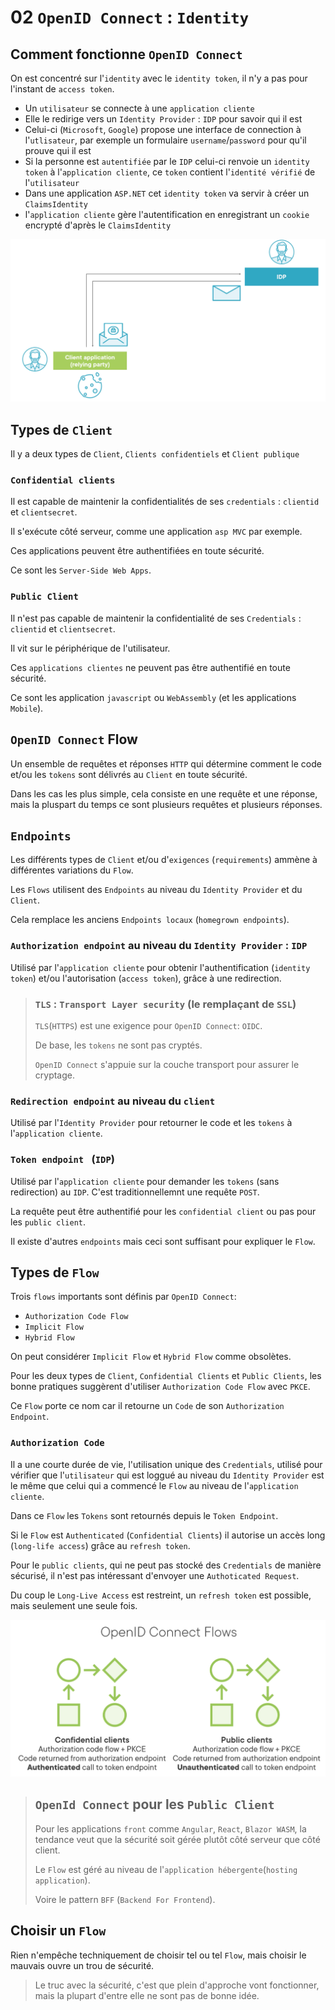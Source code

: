 # 02 `OpenID Connect` : `Identity`



## Comment fonctionne `OpenID Connect`

On est concentré sur l'`identity` avec le `identity token`, il n'y a pas pour l'instant de `access token`.

- Un `utilisateur` se connecte à une `application cliente`
- Elle le redirige vers un `Identity Provider` : `IDP` pour savoir qui il est
- Celui-ci (`Microsoft`, `Google`) propose une interface de connection à l'`utlisateur`, par exemple un formulaire `username`/`password` pour qu'il prouve qui il est
- Si la personne est `autentifiée` par le `IDP` celui-ci renvoie un `identity token` à l'`application cliente`, ce `token` contient l'`identité vérifié` de l'`utilisateur`
- Dans une application `ASP.NET` cet `identity token` va servir à créer un `ClaimsIdentity`
- l'`application cliente` gère l'autentification en enregistrant un `cookie` encrypté d'après le `ClaimsIdentity`

<img src="assets/how-openid-connect-works.png" alt="how-openid-connect-works" style="zoom:50%;" />



## Types de `Client`

Il y a deux types de `Client`, `Clients confidentiels` et `Client publique`

### `Confidential clients`

Il est capable de maintenir la confidentialités de ses `credentials` : `clientid` et `clientsecret`.

Il s'exécute côté serveur, comme une application `asp MVC` par exemple.

Ces applications peuvent être authentifiées en toute sécurité.

Ce sont les `Server-Side Web Apps`.



### `Public Client`

Il n'est pas capable de maintenir la confidentialité de ses `Credentials` : `clientid` et `clientsecret`.

Il vit sur le périphérique de l'utilisateur.

Ces `applications clientes` ne peuvent pas être authentifié en toute sécurité.

Ce sont les application `javascript` ou `WebAssembly` (et les applications `Mobile`).



## `OpenID Connect` Flow

Un ensemble de requêtes et réponses `HTTP` qui détermine comment le code et/ou les `tokens` sont délivrés au `Client` en toute sécurité.

Dans les cas les plus simple, cela consiste en une requête et une réponse, mais la pluspart du temps ce sont plusieurs requêtes et plusieurs réponses.



## `Endpoints`

Les différents types de `Client` et/ou d'`exigences` (`requirements`) ammène à différentes variations du `Flow`.

Les `Flows` utilisent des `Endpoints` au niveau du `Identity Provider` et du `Client`.

Cela remplace les anciens `Endpoints locaux` (`homegrown endpoints`).



### `Authorization endpoint` au niveau du `Identity Provider` : `IDP`

Utilisé par l'`application cliente` pour obtenir l'authentification (`identity token`) et/ou l'autorisation (`access token`), grâce à une redirection.

> ### `TLS` : `Transport Layer security` (le remplaçant de `SSL`)
>
> `TLS`(`HTTPS`) est une exigence pour `OpenID Connect`: `OIDC`.
>
> De base, les `tokens` ne sont pas cryptés.
>
> `OpenID Connect` s'appuie sur la couche transport pour assurer le cryptage.



### `Redirection endpoint` au niveau du `client`

Utilisé par l'`Identity Provider` pour retourner le code et les `tokens` à l'`application cliente`.



### `Token endpoint ` (`IDP`)

Utilisé par l'`application cliente` pour demander les `tokens` (sans redirection) au `IDP`. C'est traditionnellemnt une requête `POST`.

La requête peut être authentifié pour les `confidential client` ou pas pour les `public client`.



Il existe d'autres `endpoints` mais ceci sont suffisant pour expliquer le `Flow`.



## Types de `Flow`

Trois `flows` importants sont définis par `OpenID Connect`:

- `Authorization Code Flow`
- `Implicit Flow`
- `Hybrid Flow`

On peut considérer `Implicit Flow` et `Hybrid Flow` comme obsolètes.

Pour les deux types de `Client`, `Confidential Clients` et `Public Clients`, les bonne pratiques suggèrent d'utiliser `Authorization Code Flow` avec `PKCE`.

Ce `Flow` porte ce nom car il retourne un `Code` de son `Authorization Endpoint`.



### `Authorization Code`

Il a une courte durée de vie, l'utilisation unique des `Credentials`, utilisé pour vérifier que l'`utilisateur` qui est loggué au niveau du `Identity Provider` est le même que celui qui a commencé le `Flow` au niveau de l'`application cliente`.

Dans ce `Flow` les `Tokens` sont retournés depuis le `Token Endpoint`.

Si le `Flow` est `Authenticated` (`Confidential Clients`) il autorise un accès long (`long-life access`) grâce au `refresh token`.

Pour le `public clients`, qui ne peut pas stocké des `Credentials` de manière sécurisé, il n'est pas intéressant d'envoyer une `Authoticated Request`.

Du coup le `Long-Live Access` est restreint, un `refresh token` est possible, mais seulement une seule fois.

<img src="assets/openid-connect-flows-schema.png" alt="openid-connect-flows-schema" style="zoom:50%;" />

> ## `OpenId Connect` pour les `Public Client`
>
> Pour les applications `front` comme `Angular`, `React`, `Blazor WASM`, la tendance veut que la sécurité soit gérée plutôt côté serveur que côté client.
>
> Le `Flow` est géré au niveau de l'`application hébergente`(`hosting application`).
>
> Voire le pattern `BFF` (`Backend For Frontend`).



## Choisir un `Flow`

Rien n'empêche techniquement de choisir tel ou tel `Flow`, mais choisir le mauvais ouvre un trou de sécurité.

> Le truc avec la sécurité, c'est que plein d'approche vont fonctionner, mais la plupart d'entre elle ne sont pas de bonne idée.
